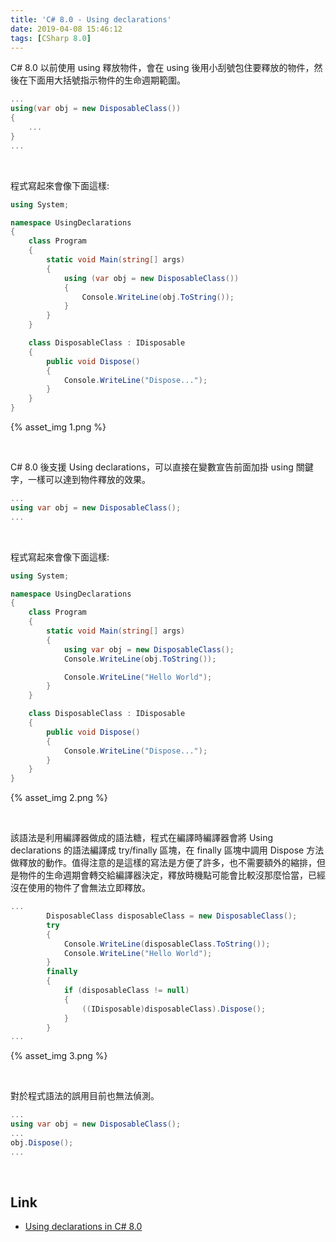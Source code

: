 ```yaml
---
title: 'C# 8.0 - Using declarations'
date: 2019-04-08 15:46:12
tags: [CSharp 8.0]
---
```


C# 8.0 以前使用 using 釋放物件，會在 using 後用小刮號包住要釋放的物件，然後在下面用大括號指示物件的生命週期範圍。   

<!-- More -->

```C#
...
using(var obj = new DisposableClass())
{
    ...
}
...
```

<br/>


程式寫起來會像下面這樣:  

```C#
using System;

namespace UsingDeclarations
{
    class Program
    {
        static void Main(string[] args)
        {
            using (var obj = new DisposableClass())
            {
                Console.WriteLine(obj.ToString());
            }
        }
    }

    class DisposableClass : IDisposable
    {
        public void Dispose()
        {
            Console.WriteLine("Dispose...");
        }
    }
}
```

{% asset_img 1.png %}

<br/>


C# 8.0 後支援 Using declarations，可以直接在變數宣告前面加掛 using 關鍵字，一樣可以達到物件釋放的效果。  

```C#
...
using var obj = new DisposableClass();
...
```

<br/>


程式寫起來會像下面這樣:  

```C#
using System;

namespace UsingDeclarations
{
    class Program
    {
        static void Main(string[] args)
        {
            using var obj = new DisposableClass();
            Console.WriteLine(obj.ToString());

            Console.WriteLine("Hello World");
        }
    }

    class DisposableClass : IDisposable
    {
        public void Dispose()
        {
            Console.WriteLine("Dispose...");
        }
    }
}
```

{% asset_img 2.png %}

<br/>


該語法是利用編譯器做成的語法糖，程式在編譯時編譯器會將 Using declarations 的語法編譯成 try/finally 區塊，在 finally 區塊中調用 Dispose 方法做釋放的動作。值得注意的是這樣的寫法是方便了許多，也不需要額外的縮排，但是物件的生命週期會轉交給編譯器決定，釋放時機點可能會比較沒那麼恰當，已經沒在使用的物件了會無法立即釋放。  

```C#
...
        DisposableClass disposableClass = new DisposableClass();
        try
        {
            Console.WriteLine(disposableClass.ToString());
            Console.WriteLine("Hello World");
        }
        finally
        {
            if (disposableClass != null)
            {
                ((IDisposable)disposableClass).Dispose();
            }
        }
...
```

{% asset_img 3.png %}

<br/>


對於程式語法的誤用目前也無法偵測。  

```c#
...
using var obj = new DisposableClass();
...
obj.Dispose();
...
```

<br/>


Link
----
* [Using declarations in C# 8.0](https://gunnarpeipman.com/net/using-declarations/)
